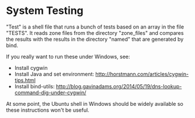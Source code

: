 # System Testing

"Test" is a shell file that runs a bunch of tests based on an array in the
file "TESTS". It reads zone files from the directory "zone\_files" and
compares the results with the results in the directory "named" that are
generated by bind.

If you really want to run these under Windows, see:
* Install cygwin
* Install Java and set environment: http://horstmann.com/articles/cygwin-tips.html
* Install bind-utils: http://blog.gavinadams.org/2014/05/19/dns-lookup-command-dig-under-cygwin/

At some point, the Ubuntu shell in Windows should be widely available so these
instructions won't be useful.
